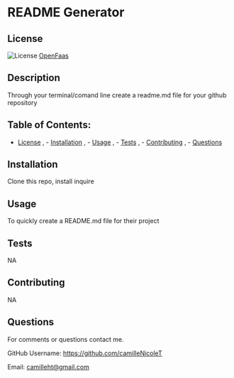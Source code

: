 # README Generator   

  ## License 
  ![License](https://img.shields.io/badge/license-OpenFaas-blue.svg)
[OpenFaas](https:choosealicense.com/licenses/OpenFaas) 
  
 
## Description
Through your terminal/comand line create a readme.md file for your github repository 

## Table of Contents:
   - [License](#license) , - [Installation](#installation) , - [Usage](#usage) , - [Tests](#tests) , - [Contributing](#contributing) , - [Questions](#Questions) 

## Installation 
  Clone this repo, install inquire

## Usage
  To quickly create a README.md file for their project

## Tests
  NA

## Contributing
 NA

## Questions
For comments or questions contact me.

GitHub Username: https://github.com/camilleNicoleT

Email: camilleht@gmail.com

